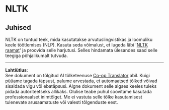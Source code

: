 <!--
CO_OP_TRANSLATOR_METADATA:
{
  "original_hash": "bf39bceb833cd628f224941dca8041df",
  "translation_date": "2025-10-11T11:36:16+00:00",
  "source_file": "6-NLP/4-Hotel-Reviews-1/assignment.md",
  "language_code": "et"
}
-->
# NLTK

## Juhised

NLTK on tuntud teek, mida kasutatakse arvutuslingvistikas ja loomuliku keele töötlemises (NLP). Kasuta seda võimalust, et lugeda läbi '[NLTK raamat](https://www.nltk.org/book/)' ja proovida selle harjutusi. Selles hindamata ülesandes saad selle teegiga põhjalikumalt tutvuda.

---

**Lahtiütlus**:  
See dokument on tõlgitud AI tõlketeenuse [Co-op Translator](https://github.com/Azure/co-op-translator) abil. Kuigi püüame tagada täpsust, palume arvestada, et automaatsed tõlked võivad sisaldada vigu või ebatäpsusi. Algne dokument selle algses keeles tuleks pidada autoriteetseks allikaks. Olulise teabe puhul soovitame kasutada professionaalset inimtõlget. Me ei vastuta selle tõlke kasutamisest tulenevate arusaamatuste või valesti tõlgenduste eest.